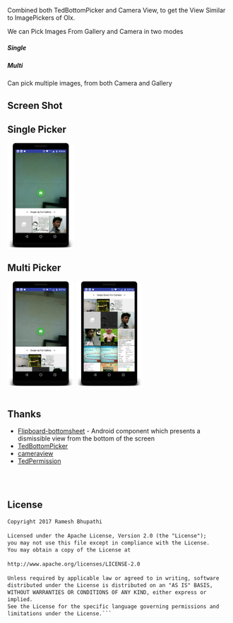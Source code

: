  
Combined both TedBottomPicker and Camera View, to get the View Similar to ImagePickers of Olx.

We can Pick Images From Gallery and Camera in two modes
##### Single 
##### Multi
Can pick multiple images, from both Camera and Gallery 


## Screen Shot

## Single Picker
<img src="device-2017-07-16-202616.png" width="30%"/> 

## Multi Picker
<img src="device-2017-07-16-202724.png" width="30%"/> <img src="device-2017-07-16-202750.png" width="30%"/> 
<br/><br/>


## Thanks 
* [Flipboard-bottomsheet](https://github.com/Flipboard/bottomsheet) - Android component which presents a dismissible view from the bottom of the screen
* [TedBottomPicker](https://github.com/ParkSangGwon/TedBottomPicker)
* [cameraview](https://github.com/google/cameraview)
* [TedPermission](https://github.com/ParkSangGwon/TedPermission)




<br/><br/>


## License 
 ```code
Copyright 2017 Ramesh Bhupathi

Licensed under the Apache License, Version 2.0 (the "License");
you may not use this file except in compliance with the License.
You may obtain a copy of the License at

http://www.apache.org/licenses/LICENSE-2.0

Unless required by applicable law or agreed to in writing, software
distributed under the License is distributed on an "AS IS" BASIS,
WITHOUT WARRANTIES OR CONDITIONS OF ANY KIND, either express or implied.
See the License for the specific language governing permissions and
limitations under the License.```
